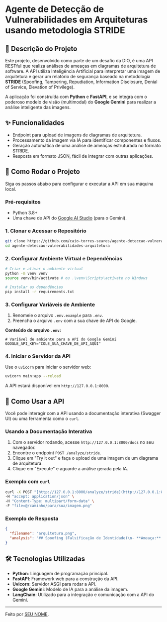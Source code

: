 # Agente de Detecção de Vulnerabilidades em Arquiteturas usando metodologia STRIDE

## 📝 Descrição do Projeto

Este projeto, desenvolvido como parte de um desafio da DIO, é uma API RESTful que realiza análises de ameaças em diagramas de arquitetura de software. A API utiliza Inteligência Artificial para interpretar uma imagem de arquitetura e gerar um relatório de segurança baseado na metodologia **STRIDE** (Spoofing, Tampering, Repudiation, Information Disclosure, Denial of Service, Elevation of Privilege).

A aplicação foi construída com **Python** e **FastAPI**, e se integra com o poderoso modelo de visão (multimodal) do **Google Gemini** para realizar a análise inteligente das imagens.

## ✨ Funcionalidades

-   Endpoint para upload de imagens de diagramas de arquitetura.
-   Processamento da imagem via IA para identificar componentes e fluxos.
-   Geração automática de uma análise de ameaças estruturada no formato STRIDE.
-   Resposta em formato JSON, fácil de integrar com outras aplicações.

## 🚀 Como Rodar o Projeto

Siga os passos abaixo para configurar e executar a API em sua máquina local.

### Pré-requisitos

-   Python 3.8+
-   Uma chave de API do [Google AI Studio](https://aistudio.google.com/) (para o Gemini).

### 1. Clonar e Acessar o Repositório

```bash
git clone https://github.com/caio-torres-seares/agente-deteccao-vulnerabilidades-arquitetura.git
cd agente-deteccao-vulnerabilidades-arquitetura
```

### 2. Configurar Ambiente Virtual e Dependências

```bash
# Criar e ativar o ambiente virtual
python -m venv venv
source venv/bin/activate # ou .\venv\Scripts\activate no Windows

# Instalar as dependências
pip install -r requirements.txt
```

### 3. Configurar Variáveis de Ambiente

1.  Renomeie o arquivo `.env.example` para `.env`.
2.  Preencha o arquivo `.env` com a sua chave de API do Google.

**Conteúdo do arquivo `.env`:**
```env
# Variável de ambiente para a API do Google Gemini
GOOGLE_API_KEY="COLE_SUA_CHAVE_DE_API_AQUI"
```

### 4. Iniciar o Servidor da API

Use o `uvicorn` para iniciar o servidor web:

```bash
uvicorn main:app --reload
```

A API estará disponível em `http://127.0.0.1:8000`.

## 🤖 Como Usar a API

Você pode interagir com a API usando a documentação interativa (Swagger UI) ou uma ferramenta como o `curl`.

### Usando a Documentação Interativa

1.  Com o servidor rodando, acesse `http://127.0.0.1:8000/docs` no seu navegador.
2.  Encontre o endpoint `POST /analyze/stride`.
3.  Clique em "Try it out" e faça o upload de uma imagem de um diagrama de arquitetura.
4.  Clique em "Execute" e aguarde a análise gerada pela IA.

### Exemplo com `curl`

```bash
curl -X POST "[http://127.0.0.1:8000/analyze/stride](http://127.0.0.1:8000/analyze/stride)" \
-H "accept: application/json" \
-H "Content-Type: multipart/form-data" \
-F "file=@/caminho/para/sua/imagem.png"
```

### Exemplo de Resposta

```json
{
  "filename": "arquitetura.png",
  "analysis": "## Spoofing (Falsificação de Identidade)\n- **Ameaça:** ...\n- **Mitigação:** ...\n\n## Tampering (Adulteração)\n- **Ameaça:** ...\n- **Mitigação:** ...\n..."
}
```

## 🛠️ Tecnologias Utilizadas

-   **Python**: Linguagem de programação principal.
-   **FastAPI**: Framework web para a construção da API.
-   **Uvicorn**: Servidor ASGI para rodar a API.
-   **Google Gemini**: Modelo de IA para a análise da imagem.
-   **LangChain**: Utilizado para a integração e comunicação com a API do Gemini.

---
Feito por [SEU NOME](https://github.com/SEU-USUARIO).